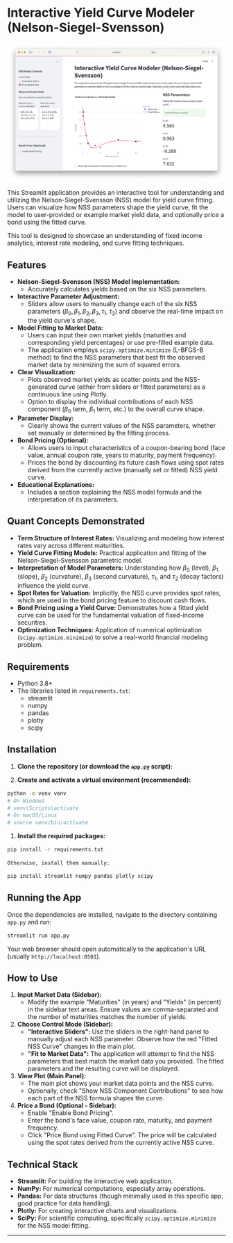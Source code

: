 # Interactive Yield Curve Modeler (Nelson-Siegel-Svensson)

![Screenshot](screenshot.png)

This Streamlit application provides an interactive tool for understanding and utilizing the Nelson-Siegel-Svensson (NSS) model for yield curve fitting. Users can visualize how NSS parameters shape the yield curve, fit the model to user-provided or example market yield data, and optionally price a bond using the fitted curve.

This tool is designed to showcase an understanding of fixed income analytics, interest rate modeling, and curve fitting techniques.

## Features

*   **Nelson-Siegel-Svensson (NSS) Model Implementation:**
    *   Accurately calculates yields based on the six NSS parameters.
*   **Interactive Parameter Adjustment:**
    *   Sliders allow users to manually change each of the six NSS parameters ($\beta_0, \beta_1, \beta_2, \beta_3, \tau_1, \tau_2$) and observe the real-time impact on the yield curve's shape.
*   **Model Fitting to Market Data:**
    *   Users can input their own market yields (maturities and corresponding yield percentages) or use pre-filled example data.
    *   The application employs `scipy.optimize.minimize` (L-BFGS-B method) to find the NSS parameters that best fit the observed market data by minimizing the sum of squared errors.
*   **Clear Visualization:**
    *   Plots observed market yields as scatter points and the NSS-generated curve (either from sliders or fitted parameters) as a continuous line using Plotly.
    *   Option to display the individual contributions of each NSS component ($\beta_0$ term, $\beta_1$ term, etc.) to the overall curve shape.
*   **Parameter Display:**
    *   Clearly shows the current values of the NSS parameters, whether set manually or determined by the fitting process.
*   **Bond Pricing (Optional):**
    *   Allows users to input characteristics of a coupon-bearing bond (face value, annual coupon rate, years to maturity, payment frequency).
    *   Prices the bond by discounting its future cash flows using spot rates derived from the currently active (manually set or fitted) NSS yield curve.
*   **Educational Explanations:**
    *   Includes a section explaining the NSS model formula and the interpretation of its parameters.

## Quant Concepts Demonstrated

*   **Term Structure of Interest Rates:** Visualizing and modeling how interest rates vary across different maturities.
*   **Yield Curve Fitting Models:** Practical application and fitting of the Nelson-Siegel-Svensson parametric model.
*   **Interpretation of Model Parameters:** Understanding how $\beta_0$ (level), $\beta_1$ (slope), $\beta_2$ (curvature), $\beta_3$ (second curvature), $\tau_1$, and $\tau_2$ (decay factors) influence the yield curve.
*   **Spot Rates for Valuation:** Implicitly, the NSS curve provides spot rates, which are used in the bond pricing feature to discount cash flows.
*   **Bond Pricing using a Yield Curve:** Demonstrates how a fitted yield curve can be used for the fundamental valuation of fixed-income securities.
*   **Optimization Techniques:** Application of numerical optimization (`scipy.optimize.minimize`) to solve a real-world financial modeling problem.

## Requirements

*   Python 3.8+
*   The libraries listed in `requirements.txt`:
    *   streamlit
    *   numpy
    *   pandas
    *   plotly
    *   scipy

## Installation

1.  **Clone the repository (or download the `app.py` script):**


2.  **Create and activate a virtual environment (recommended):**
```bash
python -m venv venv
# On Windows
# venv\Scripts\activate
# On macOS/Linux
# source venv/bin/activate
```

1.  **Install the required packages:**
```bash
pip install -r requirements.txt
```
    Otherwise, install them manually:
```bash
pip install streamlit numpy pandas plotly scipy
```

## Running the App

Once the dependencies are installed, navigate to the directory containing `app.py` and run:

```bash
streamlit run app.py
```

Your web browser should open automatically to the application's URL (usually `http://localhost:8501`).

## How to Use

1.  **Input Market Data (Sidebar):**
    *   Modify the example "Maturities" (in years) and "Yields" (in percent) in the sidebar text areas. Ensure values are comma-separated and the number of maturities matches the number of yields.
2.  **Choose Control Mode (Sidebar):**
    *   **"Interactive Sliders":** Use the sliders in the right-hand panel to manually adjust each NSS parameter. Observe how the red "Fitted NSS Curve" changes in the main plot.
    *   **"Fit to Market Data":** The application will attempt to find the NSS parameters that best match the market data you provided. The fitted parameters and the resulting curve will be displayed.
3.  **View Plot (Main Panel):**
    *   The main plot shows your market data points and the NSS curve.
    *   Optionally, check "Show NSS Component Contributions" to see how each part of the NSS formula shapes the curve.
4.  **Price a Bond (Optional - Sidebar):**
    *   Enable "Enable Bond Pricing".
    *   Enter the bond's face value, coupon rate, maturity, and payment frequency.
    *   Click "Price Bond using Fitted Curve". The price will be calculated using the spot rates derived from the currently active NSS curve.

## Technical Stack

*   **Streamlit:** For building the interactive web application.
*   **NumPy:** For numerical computations, especially array operations.
*   **Pandas:** For data structures (though minimally used in this specific app, good practice for data handling).
*   **Plotly:** For creating interactive charts and visualizations.
*   **SciPy:** For scientific computing, specifically `scipy.optimize.minimize` for the NSS model fitting.

---
